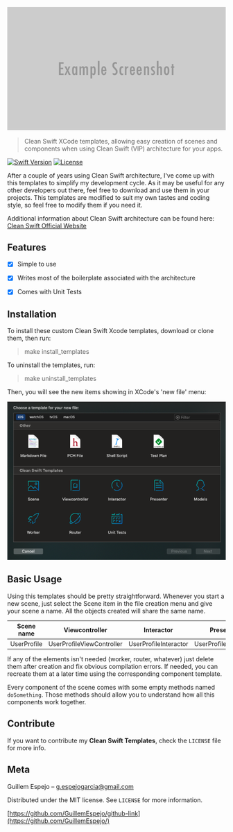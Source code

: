 ![](docs/header.png)

> Clean Swift XCode templates, allowing easy creation of scenes and components when using Clean Swift (VIP) architecture for your apps.

[![Swift Version][swift-image]][swift-url]
[![License][license-image]][license-url]

After a couple of years using Clean Swift architecture, I've come up with this templates to simplify my development cycle. As it may be useful for any other developers out there, feel free to download and use them in your projects. This templates are modified to suit my own tastes and coding style, so feel free to modify them if you need it.

Additional information about Clean Swift architecture can be found here: [Clean Swift Official Website](https://clean-swift.com/)


## Features

- [x] Simple to use
- [x] Writes most of the boilerplate associated with the architecture
- [x] Comes with Unit Tests


## Installation

To install these custom Clean Swift Xcode templates, download or clone them, then run:

> make install_templates

To uninstall the templates, run:

> make uninstall_templates

Then, you will see the new items showing in XCode's 'new file' menu:

![](docs/templates.png)


## Basic Usage

Using this templates should be pretty straightforward. Whenever you start a new scene, just select the Scene item in the file creation menu and give your scene a name. All the objects created will share the same name.

| Scene name        | Viewcontroller     |  Interactor           |  Presenter           | Model                 | Router                 | Worker                |
| ------------------- | ------------------- | ------------------- | ------------------- | ------------------- | ------------------- | ------------------- |
| UserProfile          | UserProfileViewController | UserProfileInteractor | UserProfilePresenter | UserProfileModel | UserProfileRouter | UserProfileWorker |

If any of the elements isn't needed (worker, router, whatever) just delete them after creation and fix obvious compilation errors. If needed, you can recreate them at a later time using the corresponding component template.

Every component of the scene comes with some empty methods named `doSomething`. Those methods should allow you to understand how all this components work together.



## Contribute

If you want to contribute my **Clean Swift Templates**, check the `LICENSE` file for more info.

## Meta

Guillem Espejo –  g.espejogarcia@gmail.com

Distributed under the MIT license. See `LICENSE` for more information.

[https://github.com/GuillemEspejo/github-link](https://github.com/GuillemEspejo/)

[swift-image]:https://img.shields.io/badge/swift-5.0-orange.svg
[swift-url]: https://swift.org/
[license-image]: https://img.shields.io/badge/License-MIT-blue.svg
[license-url]: LICENSE

